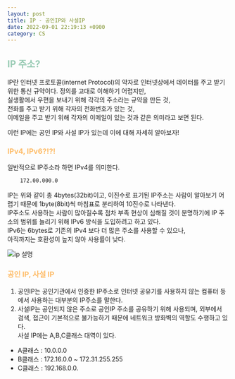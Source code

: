 ```yaml
---
layout: post
title: IP - 공인IP와 사설IP
date: 2022-09-01 22:19:13 +0900
category: CS
---
```


## <span style="color:#97cab3;font-weight:bold">IP 주소?</span>
IP란 인터넷 프로토콜(internet Protocol)의 약자로 인터넷상에서 데이터를 주고 받기 위한 통신 규약이다.
정의를 고대로 이해하기 어렵지만,  
실생활에서 우편을 보내기 위해 각각의 주소라는 규약을 만든 것,  
전화를 주고 받기 위해 각자의 전화번호가 있는 것,  
이메일을 주고 받기 위해 각자의 이메일이 있는 것과 같은 의미라고 보면 된다.

이런 IP에는 공인 IP와 사설 IP가 있는데 이에 대해 자세히 알아보자!



### <span style="color:#febc68;font-weight:bold">IPv4, IPv6?!?!</span> 
일반적으로 IP주소라 하면 IPv4를 의미한다.  

```html
    172.00.000.0
```
IP는 위와 같이 총 4bytes(32bit)이고, 이진수로 표기된 IP주소는 사람이 알아보기 어렵기 때문에 1byte(8bit)씩 마침표로 분리하여 10진수로 나타낸다.  
IP주소도 사용하는 사람이 많아질수록 점차 부족 현상이 심해질 것이 분명하기에 IP 주소의 범위를 늘리기 위해 IPv6 방식을 도입하려고 하고 있다.  
IPv6는 6bytes로 기존의 IPv4 보다 더 많은 주소를 사용할 수 있으나,  
아직까지는 호환성이 높지 않아 사용률이 낮다.


![ip 설명](../../../../public/img/ip.png)

### <span style="color:#febc68;font-weight:bold">공인 IP, 사설 IP</span> 
1. 공인IP는 공인기관에서 인증한 IP주소로 인터넷 공유기를 사용하지 않는 컴퓨터 등에서 사용하는 대부분의 IP주소를 말한다.
2. 사설IP는 공인되지 않은 주소로 공인IP 주소를 공유하기 위해 사용되며, 외부에서 검색, 접근이 기본적으로 불가능하기 때문에 네트워크 방화벽의 역할도 수행하고 있다.  
사설 IP에는 A,B,C클래스 대역이 있다.   
 - A클래스 : 10.0.0.0
 - B클래스 : 172.16.0.0 ~ 172.31.255.255
 - C클래스 : 192.168.0.0.
